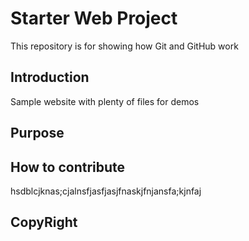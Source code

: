 # Starter Web Project

This repository is for showing how Git and GitHub work

## Introduction

Sample website with plenty of files for demos

## Purpose

## How to contribute

hsdblcjknas;cjalnsfjasfjasjfnaskjfnjansfa;kjnfaj


## CopyRight